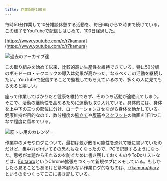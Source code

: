 ```yaml
---
title: 作業配信100日
---
```

毎時50分作業して10分雑談休憩する活動を、毎日6時から12時まで続けている。この様子をYouTubeで配信しはじめて、100日経過した。

[https://www.youtube.com/c/r7kamura](https://www.youtube.com/c/r7kamura)

![](https://lh3.googleusercontent.com/docs/ADP-6oHCqqwj_BVFnuLkXFy67n0wXSD4skfiCcSTD3pod3qjQzm-VoCVwc3X2zd47_1GvCIbLfKQ_-KpbrA-FYzMnfq_r6Cn2WDkuMZxbh1RlWCo8-9W-0l_7pr1JMZgF0i4PPQ4y0jQfmv4FjatcRFDAhh18xLT7V_qm2yeTcfX-jTnN3mIDz29p7Qv54Dy393vA1tZ5AquPzpudToCaZb0z1NZ1nIXE5g8RY3SPdGlwQ93Gfa35rsiipd_LBRZU4jOGsgeEOXmQjld3ax7QYfKoK2y8TwrOci4oRoCcWYXzSev7UcuvTv0wL6wcK1pfkMF6MfeC7tOC9R1D4vuhgbVRUrVL1NwMmkESryDbmctlXYMZ550aDsHMXddG6yhZuc1EAc2bLjJCsTM2iRG-fo9-FTkRtjRV1UqY5NprVC1V0YdNb1HZDABKP5dMvC3WMLw3laU-GFam4qqeYHgrVB31VocYHF07fWVRU10_vnpJ2tXtpAcZyn3qkVzb1JAQEyQ-gzpYXwnCOZpMANvBXVfQnu6NTc8Uz0HfRF68CYcag-mohmAl5pHZ-k1m9HEGHmp_UqEUsbvZsNuq6hiuxkW0989kZlGrm7A8GD8hU9GAZP41JguUOAelrEBbZ4xhfknpVLY-VdD6ArnfkDYkgczgc6bUbxDvrJNVzyysA7ZQIKKYsDLQyeWDtU6ZZLJKEay9hy_BFTU-EGgQbJptNrDdBCNqJzo8ILFA0CKx8geVBeGFH5-TLSxkYnztnrpeq7xiFG1gphsumeWlmsTDfdrewgxWpXi36lsfm0g0Miw3xmMiwtu8ksQNHeZeozkudT7HBAB0TWCVgay3tgO_8gvxNREUq2_Xem2YXbNh9_eG21g2_r2Y-8kzSIk7dA8OCmbR74jsDTuZ1qfcxmrEm3k5siyDYIwVX0mWIXTXeViSGb03ntrhajMXFMj-KJK_Bw6DkhwMtPl0HAvrqVewtfRbO_2UWfJofDqFDZVH_04uszlk8vtJnbUoLu7HM-UJnzGIEbBiDCIpdZzaN022GxZTolIsGBuxXKuVfrWr4_hMEVdoc9gBYiiLgsVuVRBYLIgkyE76nOh053PtcU10nYwDy5gyuSN-aD8wv9dREoxPVJnBdgF1_LbhKn3603KbfTpZBX4VbAcDQAZGlAUcC042qkJtTVq7Zx5Lz-Ii19x6PjoXBjqs9-TpSe-8b6I9n9ssf0rMP5ssG0-T2fwVvs44iqumMQXpLk8GN_ORrgZlc-6kBFx4g "過去のアーカイブ達")

この取り組みを始めて以来、比較的高い生産性を維持できている。特に50分版のポモドーロ・テクニックの導入は効果が高かった。なるべくこの活動を継続したい。YouTubeで配信することで監視してもらえているので、多くの人に見てもらえると嬉しい。

座って作業してばかりだと健康を維持できず、そのうち活動が途絶えてしまう。そこで、活動の継続性を高めるために運動も取り入れている。具体的には、身体を上中下の三つの部位に分け、ローテーションさせながら身体を動かしている。健康維持が目的なので、数分程度の[腕立て](https://www.youtube.com/watch?v=AL6KJ4gPx0c)や[腹筋](https://www.youtube.com/watch?v=RXlnM5K6vMc)や[スクワット](https://www.youtube.com/watch?v=LOuh44mpQRg)の動画を1日1つこなす程度に留めている。

![](https://lh3.googleusercontent.com/docs/ADP-6oGIXws-2GF8eGcUakEzxarzeQeyGCPesVBmEI9tT2YkoMmqrmiA_tG1VEeUaJSFGn47SB5Tu-9o-EVOaxpuetbRu2BmY9W5q3dWooS5cq8HSRTgYLPz8Q2uHhP6_uV7dPaiPHqoozuFDPpPDxAcTa-Ohn6BODPWcNbiHzQE0Lc6k9dCFIHhCf-TVY9Xrc-1ohTKa7fW_tnI5IVBaQQwcxoOoma9FrovWiLr_dmHBeWdm2DsQ-1HKOPz6j3_2R4VQQ1uYRSgHLroim7TyM6wOM6wIkp_HcZZyhfFWVcf6Xt9YYGY5_gNzRCLw77xZ0-59JUer0giv5QQekT76Vja2S58RWACG0xcTFjm98JKPBClioktJDCTLhe8EnHDwOOGJtwKIU4pFt_wUMAvzJ5qnigdql9Tct8o57YjrzMmn-ewCxFYqxUrpNMMunFmcd0Xzc3Lf3rzjlAQRQjJYF-Jd6h6dEoVgfnshntRkaLgfxv9ZP9ZTi0RdSO59zJA27i4rCLcmEF3X2Cyi7SM4Fsnf5r4c0i4O_NJ7HaRrRn8IClAepSs8K1kHHOSaM4HgHtbVCh235ld_ErNgxAeLme6o3X_izVVopp7t40mxJiMn2jxa51oSgInSzEpd96dRXniDiXkYyQ9jUgC38d5an1HgICC_yY8c9tO8RcCn8_I97j99X4g_yoBy9PabLsRj48qy0Mb9YUKUOLHJYOlQfQb7yNiWfXK_i8h5kECEoibKRWO4FVeEEuveYwjt93IjOQjv6wyHGqJVeYAfnYPND81tT-qwmgEkVEStagqhB6-0qvjOwE7BvYE3xMaMlWyTe_IeL7JUImvi-9000JSsms-fgl4orfyvEAHyFOo5tMS7d-EG78sy8clfEjgDASCa8HEV_M4628aXxHTKNUsOdzScAjJLDkw12LL3IiDeQRC_HUbD7ArHr5Q2taeQZ68toqM-lJvH203vyPVIj_tfnrQ_lEPzMD9zFpH0XJDf7HtBnys3FtUq4IDT2bY4psV8Axj5ZMLWcOMrAr_fiFX6SFLgG4lvrEBZ0J9rkPL0mBYK3UC_99tMfXATNy3A_GNNVrsGDIOxbdB1UqqBDKzQOA-lgD0xdfN1rSD7J2Ilh86V3b5YNnZMSm-0-Www6RJSgdECPXXF96wfDwjEdUC8VLW8tBmfEBMm98m8irZsTIEzgTpeMgZ0B8C2JcYCc4j8v5nvC0L0g61f8Ha-3I3oHMWfGDrOT1tU00KxyXYU03l0I1Pl0KL "筋トレ用のカレンダー")

作業中のメモやログについて。最初は気が散る可能性を恐れて紙に書いていたのだけど、集中力が付いてその恐れもなくなったので、PCで記録するようになった。思考が本題からそれるのを防ぐために書き残しておくものやToDoリストなどは、[Editabro](https://chrome.google.com/webstore/detail/editabro/eodgdnjgkjjlohklhoaapfhghgcoihmf)というChrome拡張をつくって新規タブにメモしている。もしかしたら見ることもあるけど基本顧みない作業ログ的なものは、[r7kamura/diary](https://r7kamura.github.io/diary/)というのをつくってここに書き記している。
